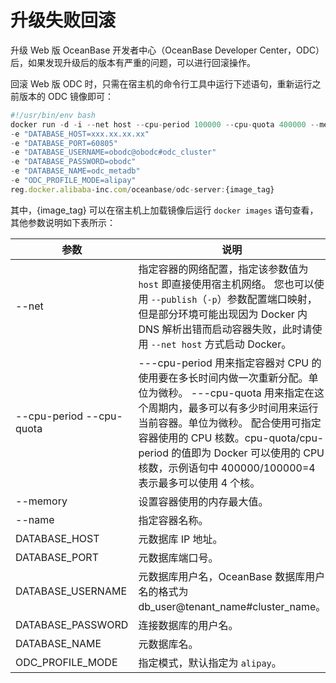 升级失败回滚 
===========================

升级 Web 版 OceanBase 开发者中心（OceanBase Developer Center，ODC）后，如果发现升级后的版本有严重的问题，可以进行回滚操作。

回滚 Web 版 ODC 时，只需在宿主机的命令行工具中运行下述语句，重新运行之前版本的 ODC 镜像即可：

```javascript
#!/usr/bin/env bash
docker run -d -i --net host --cpu-period 100000 --cpu-quota 400000 --memory 8G --name "obodc" 
-e "DATABASE_HOST=xxx.xx.xx.xx" 
-e "DATABASE_PORT=60805" 
-e "DATABASE_USERNAME=obodc@obodc#odc_cluster" 
-e "DATABASE_PASSWORD=obodc" 
-e "DATABASE_NAME=odc_metadb" 
-e "ODC_PROFILE_MODE=alipay"
reg.docker.alibaba-inc.com/oceanbase/odc-server:{image_tag}
```


其中，{image_tag} 可以在宿主机上加载镜像后运行 `docker images` 语句查看，其他参数说明如下表所示：


|            参数             |                                                                                                             说明                                                                                                             |
|---------------------------|----------------------------------------------------------------------------------------------------------------------------------------------------------------------------------------------------------------------------|
| --net                     | 指定容器的网络配置，指定该参数值为 `host` 即直接使用宿主机网络。 您也可以使用 `--publish`（`-p`）参数配置端口映射，但是部分环境可能出现因为 Docker 内 DNS 解析出错而启动容器失败，此时请使用 `--net host` 方式启动 Docker。                                                                |
| --cpu-period  --cpu-quota | ---cpu-period 用来指定容器对 CPU 的使用要在多长时间内做一次重新分配。单位为微秒。 ---cpu-quota 用来指定在这个周期内，最多可以有多少时间用来运行当前容器。单位为微秒。 配合使用可指定容器使用的 CPU 核数。cpu-quota/cpu-period 的值即为 Docker 可以使用的 CPU 核数，示例语句中 400000/100000=4 表示最多可以使用 4 个核。 |
| --memory                  | 设置容器使用的内存最大值。                                                                                                                                                                                                              |
| --name                    | 指定容器名称。                                                                                                                                                                                                                    |
| DATABASE_HOST             | 元数据库 IP 地址。                                                                                                                                                                                                                |
| DATABASE_PORT             | 元数据库端口号。                                                                                                                                                                                                                   |
| DATABASE_USERNAME         | 元数据库用户名，OceanBase 数据库用户名的格式为 db_user@tenant_name#cluster_name。                                                                                                                                                             |
| DATABASE_PASSWORD         | 连接数据库的用户名。                                                                                                                                                                                                                 |
| DATABASE_NAME             | 元数据库名。                                                                                                                                                                                                                     |
| ODC_PROFILE_MODE          | 指定模式，默认指定为 `alipay`。                                                                                                                                                                                                       |



